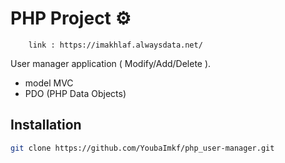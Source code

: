 # PHP Project ⚙️
		link : https://imakhlaf.alwaysdata.net/

User manager application ( Modify/Add/Delete ).
- model MVC
- PDO (PHP Data Objects)


## Installation
```bash
git clone https://github.com/YoubaImkf/php_user-manager.git
```